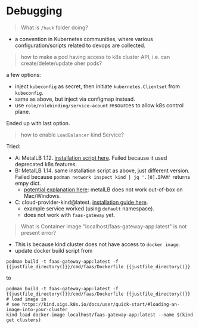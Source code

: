# Debugging

> What is `/hack` folder doing?

- a convention in Kubernetes communities, where various configuration/scripts related to devops are collected.

> how to make a pod having access to k8s cluster API, i.e. can create/delete/update oher pods?

a few options:
- inject `kubeconfig` as secret, then initiate `kubernetes.Clientset` from `kubeconfig`.
- same as above, but inject via configmap instead.
- use `role/rolebinding/service-acount` resources to allow k8s control plane.

Ended up with last option.

> how to enable `LoadBalancer` kind Service?

Tried:
- A: MetalLB 1.12. [installation script here](https://github.com/luksa/kubernetes-in-action-2nd-edition/blob/a511b9ede8b34f25b1b0f748e742be770f091f74/Chapter11/install-metallb-kind.sh#L4). Failed because it used deprecated k8s features.
- B: MetalLB 1.14. same installation script as above, just different version. Failed because `podman network inspect kind | jq '.[0].IPAM'` returns empy dict.
    - [potential explanation here](https://github.com/kubernetes-sigs/kind/issues/3560): metalLB does not work out-of-box on Mac/Windows.
- C: cloud-provider-kind@latest. [installation guide here](https://kind.sigs.k8s.io/docs/user/loadbalancer/).
    - example service worked (using `default` namespace).
    - does not work with `faas-gateway` yet.

> What is Container image "localhost/faas-gateway-app:latest" is not present error?

- This is because kind cluster does not have access to `docker image`.
- update docker build script from

```shell
podman build -t faas-gateway-app:latest -f {{justfile_directory()}}/cmd/faas/Dockerfile {{justfile_directory()}}
```
to 

```shell
podman build -t faas-gateway-app:latest -f {{justfile_directory()}}/cmd/faas/Dockerfile {{justfile_directory()}}
# load image in
# see https://kind.sigs.k8s.io/docs/user/quick-start/#loading-an-image-into-your-cluster
kind load docker-image localhost/faas-gateway-app:latest --name $(kind get clusters)
```